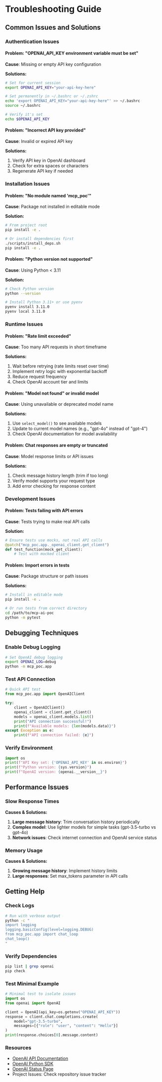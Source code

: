 # Troubleshooting Guide

## Common Issues and Solutions

### Authentication Issues

#### Problem: "OPENAI_API_KEY environment variable must be set"
**Cause**: Missing or empty API key configuration

**Solutions:**
```bash
# Set for current session
export OPENAI_API_KEY="your-api-key-here"

# Set permanently in ~/.bashrc or ~/.zshrc
echo 'export OPENAI_API_KEY="your-api-key-here"' >> ~/.bashrc
source ~/.bashrc

# Verify it's set
echo $OPENAI_API_KEY
```

#### Problem: "Incorrect API key provided"
**Cause**: Invalid or expired API key

**Solutions:**
1. Verify API key in OpenAI dashboard
2. Check for extra spaces or characters
3. Regenerate API key if needed

### Installation Issues

#### Problem: "No module named 'mcp_poc'"
**Cause**: Package not installed in editable mode

**Solution:**
```bash
# From project root
pip install -e .

# Or install dependencies first
./scripts/install_deps.sh
pip install -e .
```

#### Problem: "Python version not supported"
**Cause**: Using Python < 3.11

**Solution:**
```bash
# Check Python version
python --version

# Install Python 3.11+ or use pyenv
pyenv install 3.11.0
pyenv local 3.11.0
```

### Runtime Issues

#### Problem: "Rate limit exceeded"
**Cause**: Too many API requests in short timeframe

**Solutions:**
1. Wait before retrying (rate limits reset over time)
2. Implement retry logic with exponential backoff
3. Reduce request frequency
4. Check OpenAI account tier and limits

#### Problem: "Model not found" or invalid model
**Cause**: Using unavailable or deprecated model name

**Solutions:**
1. Use `select_model()` to see available models
2. Update to current model names (e.g., "gpt-4o" instead of "gpt-4")
3. Check OpenAI documentation for model availability

#### Problem: Chat responses are empty or truncated
**Cause**: Model response limits or API issues

**Solutions:**
1. Check message history length (trim if too long)
2. Verify model supports your request type
3. Add error checking for response content

### Development Issues

#### Problem: Tests failing with API errors
**Cause**: Tests trying to make real API calls

**Solution:**
```python
# Ensure tests use mocks, not real API calls
@patch("mcp_poc.app._openai_client.get_client")
def test_function(mock_get_client):
    # Test with mocked client
```

#### Problem: Import errors in tests
**Cause**: Package structure or path issues

**Solutions:**
```bash
# Install in editable mode
pip install -e .

# Or run tests from correct directory
cd /path/to/mcp-ai-poc
python -m pytest
```

## Debugging Techniques

### Enable Debug Logging
```bash
# Set OpenAI debug logging
export OPENAI_LOG=debug
python -m mcp_poc.app
```

### Test API Connection
```python
# Quick API test
from mcp_poc.app import OpenAIClient

try:
    client = OpenAIClient()
    openai_client = client.get_client()
    models = openai_client.models.list()
    print("API connection successful!")
    print(f"Available models: {len(models.data)}")
except Exception as e:
    print(f"API connection failed: {e}")
```

### Verify Environment
```python
import os
print(f"API Key set: {'OPENAI_API_KEY' in os.environ}")
print(f"Python version: {sys.version}")
print(f"OpenAI version: {openai.__version__}")
```

## Performance Issues

### Slow Response Times
**Causes & Solutions:**
1. **Large message history**: Trim conversation history periodically
2. **Complex model**: Use lighter models for simple tasks (gpt-3.5-turbo vs gpt-4o)
3. **Network issues**: Check internet connection and OpenAI service status

### Memory Usage
**Causes & Solutions:**
1. **Growing message history**: Implement history limits
2. **Large responses**: Set max_tokens parameter in API calls

## Getting Help

### Check Logs
```bash
# Run with verbose output
python -c "
import logging
logging.basicConfig(level=logging.DEBUG)
from mcp_poc.app import chat_loop
chat_loop()
"
```

### Verify Dependencies
```bash
pip list | grep openai
pip check
```

### Test Minimal Example
```python
# Minimal test to isolate issues
import os
from openai import OpenAI

client = OpenAI(api_key=os.getenv("OPENAI_API_KEY"))
response = client.chat.completions.create(
    model="gpt-3.5-turbo",
    messages=[{"role": "user", "content": "Hello"}]
)
print(response.choices[0].message.content)
```

### Resources
- [OpenAI API Documentation](https://platform.openai.com/docs)
- [OpenAI Python SDK](https://github.com/openai/openai-python)
- [OpenAI Status Page](https://status.openai.com/)
- Project Issues: Check repository issue tracker
